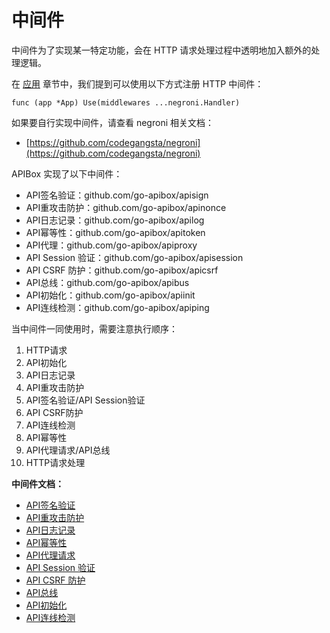 中间件
======

中间件为了实现某一特定功能，会在 HTTP 请求处理过程中透明地加入额外的处理逻辑。

在 [应用](app.md) 章节中，我们提到可以使用以下方式注册 HTTP 中间件：

	func (app *App) Use(middlewares ...negroni.Handler)

如果要自行实现中间件，请查看 negroni 相关文档：

 - [https://github.com/codegangsta/negroni](https://github.com/codegangsta/negroni)

APIBox 实现了以下中间件：

 - API签名验证：github.com/go-apibox/apisign
 - API重攻击防护：github.com/go-apibox/apinonce
 - API日志记录：github.com/go-apibox/apilog
 - API幂等性：github.com/go-apibox/apitoken
 - API代理：github.com/go-apibox/apiproxy
 - API Session 验证：github.com/go-apibox/apisession
 - API CSRF 防护：github.com/go-apibox/apicsrf
 - API总线：github.com/go-apibox/apibus
 - API初始化：github.com/go-apibox/apiinit
 - API连线检测：github.com/go-apibox/apiping

当中间件一同使用时，需要注意执行顺序：

1. HTTP请求
2. API初始化
3. API日志记录
4. API重攻击防护
5. API签名验证/API Session验证
6. API CSRF防护
7. API连线检测
8. API幂等性
9. API代理请求/API总线
10. HTTP请求处理

**中间件文档：**

 - [API签名验证](apisign.md)
 - [API重攻击防护](apinonce.md)
 - [API日志记录](apilog.md)
 - [API幂等性](apitoken.md)
 - [API代理请求](apiproxy.md)
 - [API Session 验证](apisession.md)
 - [API CSRF 防护](apicsrf.md)
 - [API总线](apibus.md)
 - [API初始化](apiinit.md)
 - [API连线检测](apiping.md)

